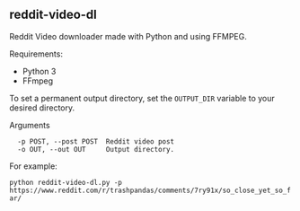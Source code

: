 ## reddit-video-dl

Reddit Video downloader made with Python and using FFMPEG.

Requirements:
* Python 3
* FFmpeg

To set a permanent output directory, set the `OUTPUT_DIR` variable to your desired directory.

Arguments
```
  -p POST, --post POST  Reddit video post
  -o OUT, --out OUT     Output directory.
```

For example:

````python reddit-video-dl.py -p https://www.reddit.com/r/trashpandas/comments/7ry91x/so_close_yet_so_far/````
